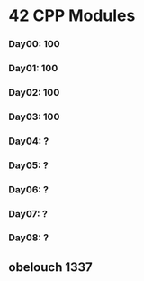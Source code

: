 # 42 CPP Modules

### Day00: 100
### Day01: 100
### Day02: 100
### Day03: 100
### Day04: ?
### Day05: ?
### Day06: ?
### Day07: ?
### Day08: ?

## obelouch 1337
